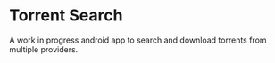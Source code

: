 # Torrent Search

A work in progress android app to search and download torrents from multiple providers.
